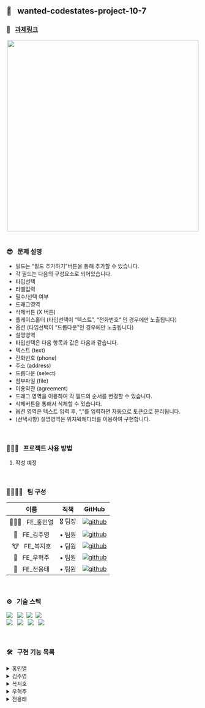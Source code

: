 <br />

## 🌈 &nbsp; wanted-codestates-project-10-7 

### 📎 &nbsp; [과제링크](https://nervous-morse-45f438.netlify.app/)

<div align="center">
<img width="500px" src="https://user-images.githubusercontent.com/87487161/159200284-eea1cf14-aed5-491f-a9f9-30365e876c54.png"/>
</div>


<br />

### 😎 &nbsp; 문제 설명

- 필드는 “필드 추가하기”버튼을 통해 추가할 수 있습니다.
- 각 필드는 다음의 구성요소로 되어있습니다.
- 타입선택
- 라벨입력
- 필수/선택 여부
- 드래그영역
- 삭제버튼 (X 버튼)
- 플레이스홀더 (타입선택이 “텍스트”, “전화번호“ 인 경우에만 노출됩니다)
- 옵션 (타입선택이 “드롭다운”인 경우에만 노출됩니다)
- 설명영역
- 타입선택은 다음 항목과 값은 다음과 같습니다.
- 텍스트 (text)
- 전화번호 (phone)
- 주소 (address)
- 드롭다운 (select)
- 첨부파일 (file)
- 이용약관 (agreement)
- 드래그 영역을 이용하여 각 필드의 순서를 변경할 수 있습니다.
- 삭제버튼을 통해서 삭제할 수 있습니다.
- 옵션 영역은 텍스트 입력 후, “,”를 입력하면 자동으로 토큰으로 분리됩니다.
- (선택사항) 설명영역은 위지윅에디터를 이용하여 구현합니다.



<br />

### 👨🏻‍💻 &nbsp; 프로젝트 사용 방법 

1. 작성 예정

<br />

### 👨‍👨‍👧‍👧 &nbsp; 팀 구성

|     이름     | 직책 |                                                                  GitHub                                                                   |
| :----------: | :----: | :-------------------------------------------------------------------------------------------------------------------------------------: |
| 🏄🏻‍♂️ &nbsp; FE_홍인열 | 🎖 팀장  |  [![github](https://img.shields.io/badge/홍인열-181717?style=flat-square&logo=GitHub&logoColor=white)](https://github.com/hinyc)    |
| 🐸 &nbsp; FE_김주영 | • 팀원  | [![github](https://img.shields.io/badge/김주영-181717?style=flat-square&logo=GitHub&logoColor=white)](https://github.com/juo1221) |
| 🐮 &nbsp; FE_복지호 | • 팀원  |   [![github](https://img.shields.io/badge/복지호-181717?style=flat-square&logo=GitHub&logoColor=white)](https://github.com/Jiho31)    |
| 🍔 &nbsp; FE_우혁주 | • 팀원  | [![github](https://img.shields.io/badge/우혁주-181717?style=flat-square&logo=GitHub&logoColor=white)](https://github.com/Space-Belt) |
| 🍕 &nbsp; FE_전용태 | • 팀원  |    [![github](https://img.shields.io/badge/전용태-181717?style=flat-square&logo=GitHub&logoColor=white)](https://github.com/yong313)     |

<br />

### ️⚙️ &nbsp; 기술 스텍 

<img src="https://img.shields.io/badge/Reat-333333?style=flat-round&logo=React&logoColor=ffffff"/></a> &nbsp;
<img src="https://img.shields.io/badge/JavaScript-333333?style=flat-round&logo=JavaScript&logoColor=ffffff"/></a>&nbsp;
<img src="https://img.shields.io/badge/HTML5-333333?style=flat-round&logo=HTML5&logoColor=ffffff"/></a>&nbsp;
<img src="https://img.shields.io/badge/CSS3-333333?style=flat-round&logo=CSS3&logoColor=ffffff"/></a> &nbsp;<br />
<img src="https://img.shields.io/badge/Redux-333333?style=flat-round&logo=Redux&logoColor=ffffff"/></a> &nbsp;
<img src="https://img.shields.io/badge/Axios-333333?style=flat-round&logo=PlayStation&logoColor=ffffff"/></a> &nbsp;
<img src="https://img.shields.io/badge/Figma-333333?style=flat-round&logo=Figma&logoColor=ffffff"/></a> &nbsp;
<img src="https://img.shields.io/badge/Discord-333333?style=flat-round&logo=Discord&logoColor=ffffff"/></a> &nbsp;

<br />

### 🛠 &nbsp; 구현 기능 목록

<details>
  <summary>홍인열</summary>
  <ul>
   <li> </li>
  </ul>
</details>
<details>
  <summary>김주영</summary>
  <ul>
    <li></li>
  </ul>
</details>
<details>
  <summary>복지호</summary>
  <ul>
   <li></li>
  </ul>
</details>
<details>
  <summary>우혁주</summary>
  폼 생성페이지 드래그 앤 드롭
    <ul>
      <li>드래그 앤 드롭(미완)</li>
    </ul>
</details>
<details>
  <summary>전용태</summary>
  <ul>
    <li>주소 검색 UI 구현</li>
    <li>react-daum-postcode 사용하여 주소검색 기능 구현하기</li>
  </ul>
</details>


<br />
